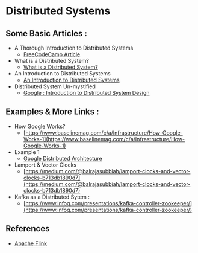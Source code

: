 # Distributed Systems 

## Some Basic Articles : 

- A Thorough Introduction to Distributed Systems
  - [FreeCodeCamp Article](https://www.freecodecamp.org/news/a-thorough-introduction-to-distributed-systems-3b91562c9b3c/#:~:text=A%20distributed%20system%20in%20its,affecting%20the%20whole%20system's%20uptime.)
- What is a Distributed System? 
  - [What is a Distributed System?](https://blog.stackpath.com/distributed-system/) 
- An Introduction to Distributed Systems
  - [An Introduction to Distributed Systems](http://webdam.inria.fr/Jorge/html/wdmch15.html)
- Distributed System Un-mystified 
  - [Google : Introduction to Distributed System Design](https://www.hpcs.cs.tsukuba.ac.jp/~tatebe/lecture/h23/dsys/dsd-tutorial.html#Design) 

## Examples & More Links : 

- How Google Works? 
  - [https://www.baselinemag.com/c/a/Infrastructure/How-Google-Works-1](https://www.baselinemag.com/c/a/Infrastructure/How-Google-Works-1)
- Example 1
  - [Google Distributed Architecture](http://highscalability.com/google-architecture)
- Lamport & Vector Clocks 
  - [https://medium.com/@balrajasubbiah/lamport-clocks-and-vector-clocks-b713db1890d7](https://medium.com/@balrajasubbiah/lamport-clocks-and-vector-clocks-b713db1890d7)
- Kafka as a Distributed Sytem :
  - [https://www.infoq.com/presentations/kafka-controller-zookeeper/](https://www.infoq.com/presentations/kafka-controller-zookeeper/)

## References

- [Apache Flink](https://www.youtube.com/watch?v=Z4Gx7SP1E14)
